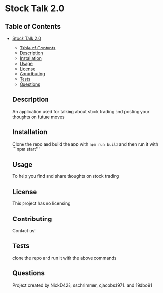 # Stock Talk 2.0

  ## Table of Contents
- [Stock Talk 2.0](#Stock-Talk-2.0)
  - [Table of Contents](#table-of-contents)
  - [Description](#description)
  - [Installation](#installation)
  - [Usage](#usage)
  - [License](#license)
  - [Contributing](#contributing)
  - [Tests](#tests)
  - [Questions](#questions)

  ## Description
  An application used for talking about stock trading and posting your thoughts on future moves
  
  ## Installation
  Clone the repo and build the app with ```npm run build``` and then run it with ```npm start'''
  
  ## Usage
  To help you find and share thoughts on stock trading
  
  ## License
  This project has no licensing

  ## Contributing
  Contact us!
  
  ## Tests
  clone the repo and run it with the above commands
  
  ## Questions
  Project created by NickD428, sschrimmer, cjacobs3971. and 19dbo91

